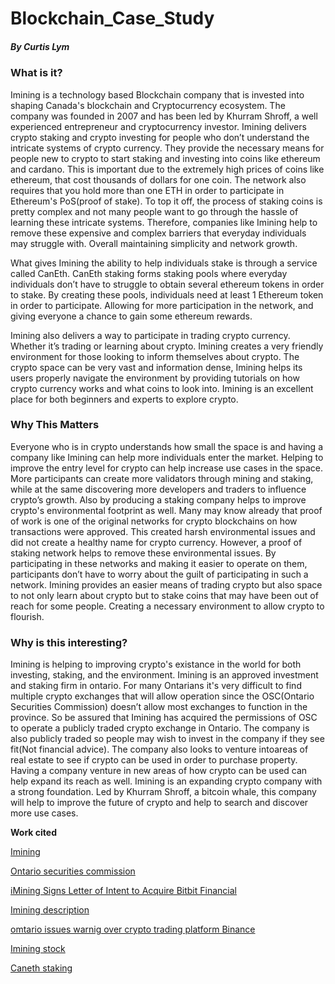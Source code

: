 # Blockchain_Case_Study
##### By Curtis Lym


### What is it?

Imining is a technology based Blockchain company that is invested into shaping Canada's blockchain and Cryptocurrency ecosystem. The company was founded in 2007 and has been led by Khurram Shroff, a well experienced entrepreneur and cryptocurrency investor. Imining delivers crypto staking and crypto investing for people who don’t understand the intricate systems of crypto currency. They provide the necessary means for people new to crypto to start staking and investing into coins like ethereum and cardano. This is important due to the extremely high prices of coins like ethereum, that cost thousands of dollars for one coin. The network also requires that you hold more than one ETH in order to participate in Ethereum's PoS(proof of stake). To top it off, the process of staking coins is pretty complex and not many people want to go through the hassle of learning these intricate systems. Therefore, companies like Imining help to remove these expensive and complex barriers that everyday individuals may struggle with. Overall maintaining simplicity and network growth.

What gives Imining the ability to help individuals stake is through a service called CanEth. CanEth staking forms staking pools where everyday individuals don’t have to struggle to obtain several ethereum tokens in order to stake. By creating these pools, individuals need at least 1 Ethereum token in order to participate. Allowing for more participation in the network, and giving everyone a chance to gain some ethereum rewards. 

Imining also delivers a way to participate in trading crypto currency. Whether it’s trading or learning about crypto. Imining creates a very friendly environment for those looking to inform themselves about crypto. The crypto space can be very vast and information dense, Imining helps its users properly navigate the environment by providing tutorials on how crypto currency works and what coins to look into. Imining is an excellent place for both beginners and experts to explore crypto. 

### Why This Matters

Everyone who is in crypto understands how small the space is and having a company like Imining can help more individuals enter the market. Helping to improve the entry level for crypto can help increase use cases in the space. More participants can create more validators through mining and staking, while at the same discovering more developers and traders to influence crypto’s growth. Also by producing a staking company helps to improve crypto's environmental footprint as well. Many may know already that proof of work is one of the original networks for crypto blockchains on how transactions were approved. This created harsh environmental issues and did not create a healthy name for crypto currency. However, a proof of staking network helps to remove these environmental issues. By participating in these networks and making it easier to operate on them, participants don’t have to worry about the guilt of participating in such a network. Imining provides an easier means of trading crypto but also space to not only learn about crypto but to stake coins that may have been out of reach for some people. Creating a necessary environment to allow crypto to flourish.


### Why is this interesting?

Imining is helping to improving crypto's existance in the world for both investing, staking, and the environment. Imining is an approved investment and staking firm in ontario. For many Ontarians it's very difficult to find multiple crypto exchanges that will allow operation since the OSC(Ontario Securities Commission) doesn’t allow most exchanges to function in the province. So be assured that Imining has acquired the permissions of OSC to operate a publicly traded crypto exchange in Ontario. The company is also publicly traded so people may wish to invest in the company if they see fit(Not financial advice). The company also looks to venture intoareas of real estate to see if crypto can be used in order to purchase property. Having a company venture in new areas of how crypto can be used can help expand its reach as well. Imining is an expanding crypto company with a strong foundation. Led by Khurram Shroff, a bitcoin whale, this company will help to improve the future of crypto and help to search and discover more use cases.


**Work cited**

[Imining](https://imining.com/institutions/)

[Ontario securities commission](https://www.thestar.com/business/2021/05/25/cryptocurrency-exchange-now-facing-securities-charges-in-ontario.html)

[iMining Signs Letter of Intent to Acquire Bitbit Financial](https://finance.yahoo.com/news/imining-signs-letter-intent-acquire-063000053.html)

[Imining description](https://finance.yahoo.com/quote/IMIN.V/profile?p=IMIN.V)

[omtario issues warnig over crypto trading platform Binance](https://www.theglobeandmail.com/business/article-ontario-issues-warning-over-crypto-trading-platform-binance/)

[Imining stock](https://ca.finance.yahoo.com/quote/IMIN.V/)

[Caneth staking](https://finance.yahoo.com/news/caneth-staking-services-inc-wholly-163600225.html)
